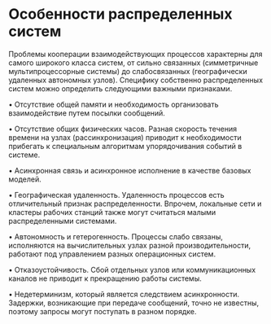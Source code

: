 # Особенности распределенных систем

Проблемы кооперации взаимодействующих процессов характерны для самого широкого класса систем, от сильно связанных (симметричные мультипроцессорные системы) до слабосвязанных (географически удаленных автономных узлов). Специфику собственно распределенных систем можно определить следующими важными признаками.

• Отсутствие общей памяти и необходимость организовать взаимодействие путем посылки сообщений.

• Отсутствие общих физических часов. Разная скорость течения времени на узлах (рассинхронизация) приводит к необходимости прибегать к специальным алгоритмам упорядочивания событий в системе.

• Асинхронная связь и асинхронное исполнение в качестве базовых моделей.

• Географическая удаленность. Удаленность процессов есть отличительный признак распределенности. Впрочем, локальные сети и кластеры рабочих станций также могут считаться малыми распределенными системами.

• Автономность и гетерогенность. Процессы слабо связаны, исполняются на вычислительных узлах разной производительности, работают под управлением разных операционных систем.

• Отказоустойчивость. Сбой отдельных узлов или коммуникационных каналов не приводит к прекращению работы системы.

• Недетерминизм, который является следствием асинхронности. Задержки, возникающие при передаче сообщений, точно не известны, поэтому запросы могут поступать в разном порядке.
